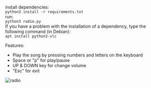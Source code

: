 install dependencies:\
```python3 install -r requirements.txt```\
run:\
```python3 radio.py```\
If you have a problem with the installation of a dependency, type the following command (in Debian):\
```apt install python3-vlc```

Features:
- Play the song by pressing numbers and letters on the keyboard
- Space or "p" for play/pause
- UP & DOWN key for change volume
- "Esc" for exit

![radio](https://github.com/seyedmahdi4/radio/blob/main/img2.png/?raw=true)
